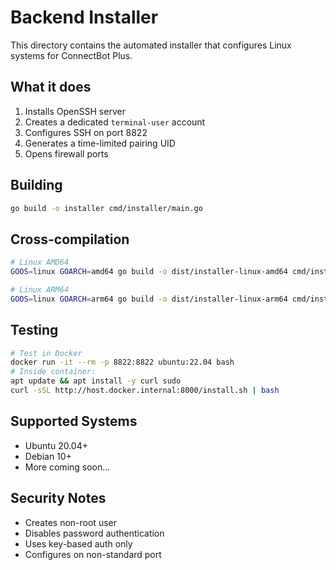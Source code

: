 # Backend Installer

This directory contains the automated installer that configures Linux systems for ConnectBot Plus.

## What it does

1. Installs OpenSSH server
2. Creates a dedicated `terminal-user` account
3. Configures SSH on port 8822
4. Generates a time-limited pairing UID
5. Opens firewall ports

## Building

```bash
go build -o installer cmd/installer/main.go
```

## Cross-compilation

```bash
# Linux AMD64
GOOS=linux GOARCH=amd64 go build -o dist/installer-linux-amd64 cmd/installer/main.go

# Linux ARM64
GOOS=linux GOARCH=arm64 go build -o dist/installer-linux-arm64 cmd/installer/main.go
```

## Testing

```bash
# Test in Docker
docker run -it --rm -p 8822:8822 ubuntu:22.04 bash
# Inside container:
apt update && apt install -y curl sudo
curl -sSL http://host.docker.internal:8000/install.sh | bash
```

## Supported Systems

- Ubuntu 20.04+
- Debian 10+
- More coming soon...

## Security Notes

- Creates non-root user
- Disables password authentication
- Uses key-based auth only
- Configures on non-standard port